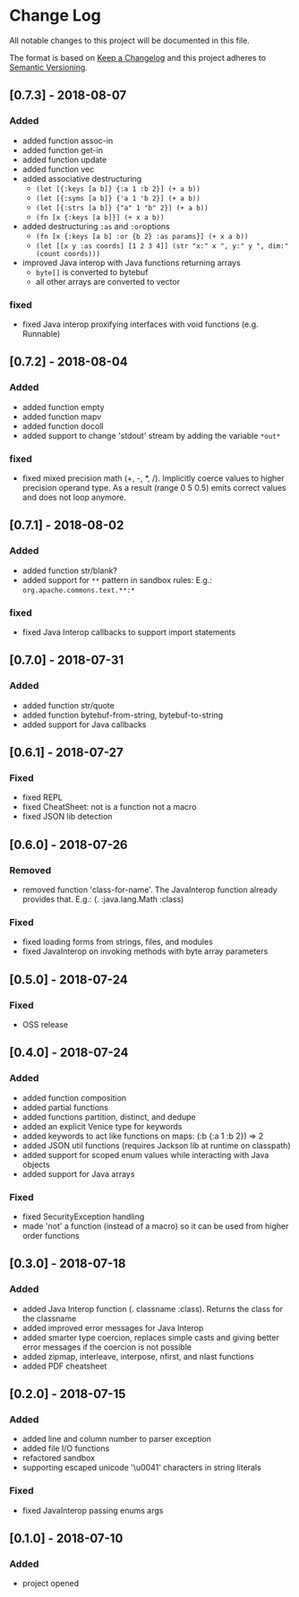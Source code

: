 # Change Log


All notable changes to this project will be documented in this file.

The format is based on [Keep a Changelog](http://keepachangelog.com/en/1.0.0/) and this project adheres to [Semantic Versioning](http://semver.org/spec/v2.0.0.html).



## [0.7.3] - 2018-08-07

### Added

- added function assoc-in
- added function get-in
- added function update
- added function vec
- added associative destructuring 
    - `(let [{:keys [a b]} {:a 1 :b 2}] (+ a b))`
    - `(let [{:syms [a b]} {'a 1 'b 2}] (+ a b))`
    - `(let [{:strs [a b]} {"a" 1 "b" 2}] (+ a b))`
    - `(fn [x {:keys [a b]}] (+ x a b))`
- added destructuring `:as` and `:or`options
    - `(fn [x {:keys [a b] :or {b 2} :as params}] (+ x a b))`
    - `(let [[x y :as coords] [1 2 3 4]] (str "x:" x ", y:" y ", dim:" (count coords)))`
- improved Java interop with Java functions returning arrays
    - `byte[]` is converted to bytebuf
    - all other arrays are converted to vector

### fixed

- fixed Java interop proxifying interfaces with void functions (e.g. Runnable)



## [0.7.2] - 2018-08-04

### Added

- added function empty
- added function mapv
- added function docoll
- added support to change 'stdout' stream by adding the variable `*out*`

### fixed

- fixed mixed precision math (+, -, *, /). Implicitly coerce values to higher 
  precision operand type. As a result (range 0 5 0.5) emits correct values and 
  does not loop anymore.



## [0.7.1] - 2018-08-02

### Added

- added function str/blank?
- added support for `**` pattern in sandbox rules: E.g.: `org.apache.commons.text.**:*`

### fixed

- fixed Java Interop callbacks to support import statements



## [0.7.0] - 2018-07-31

### Added

- added function str/quote
- added function bytebuf-from-string, bytebuf-to-string
- added support for Java callbacks



## [0.6.1] - 2018-07-27

### Fixed

- fixed REPL
- fixed CheatSheet: not is a function not a macro
- fixed JSON lib detection


## [0.6.0] - 2018-07-26

### Removed

- removed function 'class-for-name'. The JavaInterop function already provides that. E.g.: (. :java.lang.Math :class)

### Fixed

- fixed loading forms from strings, files, and modules 
- fixed JavaInterop on invoking methods with byte array parameters


## [0.5.0] - 2018-07-24

### Fixed

- OSS release



## [0.4.0] - 2018-07-24

### Added

- added function composition
- added partial functions
- added functions partition, distinct, and dedupe
- added an explicit Venice type for keywords
- added keywords to act like functions on maps: (:b {:a 1 :b 2}) => 2
- added JSON util functions (requires Jackson lib at runtime on classpath)
- added support for scoped enum values while interacting with Java objects 
- added support for Java arrays

### Fixed

- fixed SecurityException handling
- made 'not' a function (instead of a macro) so it can be used from higher order functions



## [0.3.0] - 2018-07-18

### Added

- added Java Interop function (. classname :class). Returns the class for the classname
- added improved error messages for Java Interop
- added smarter type coercion, replaces simple casts and giving better error messages
  if the coercion is not possible
- added zipmap, interleave, interpose, nfirst, and nlast functions
- added PDF cheatsheet



## [0.2.0] - 2018-07-15

### Added

- added line and column number to parser exception
- added file I/O functions
- refactored sandbox
- supporting escaped unicode '\u0041' characters in string literals

### Fixed

- fixed JavaInterop passing enums args



## [0.1.0] - 2018-07-10

### Added

- project opened
